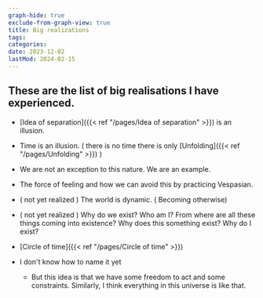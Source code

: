 ```yaml
---
graph-hide: true
exclude-from-graph-view: true
title: Big realizations
tags:
categories:
date: 2023-12-02
lastMod: 2024-02-15
---
```



## These are the list of  big realisations I have experienced.

  + [Idea of separation]({{< ref "/pages/Idea of separation" >}}) is an illusion.

  + Time is an illusion. ( there is no time there is only [Unfolding]({{< ref "/pages/Unfolding" >}}) )

  + We are not an exception to this nature. We are an example.

  + The force of feeling and how we can avoid this by practicing Vespasian.

  + ( not yet realized ) The world is dynamic. ( Becoming otherwise)

  + ( not yet realized )  Why do we exist? Who am I? From where are all these things coming into existence? Why does this something exist? Why do I exist?

  + [Circle of time]({{< ref "/pages/Circle of time" >}})

  + I don't know how to name it yet

    + But this idea is that we have some freedom to act and some constraints. Similarly, I think everything in this universe is like that.


